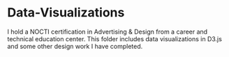 # Data-Visualizations
I hold a NOCTI certification in Advertising & Design from a career and technical education center. This folder includes data visualizations in D3.js and some other design work I have completed.
